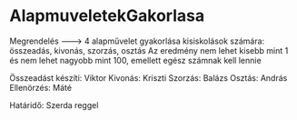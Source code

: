 # AlapmuveletekGakorlasa

Megrendelés ---> 4 alapművelet gyakorlása kisiskolások számára: összeadás, kivonás, szorzás, osztás
Az eredmény nem lehet kisebb mint 1 és nem lehet nagyobb mint 100, emellett egész számnak kell lennie

Összeadást készíti: Viktor
Kivonás: Kriszti
Szorzás: Balázs
Osztás: András
Ellenörzés: Máté

Határidő: Szerda reggel
